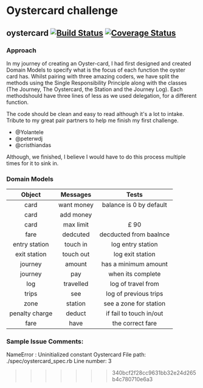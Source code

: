 # Oystercard challenge


## oystercard [![Build Status](https://travis-ci.org/thatdania/oystercard.svg?branch=master)](https://travis-ci.org/thatdania/oystercard) [![Coverage Status](https://coveralls.io/repos/github/thatdania/oystercard/badge.svg?branch=master)](https://coveralls.io/github/thatdania/oystercard?branch=master)

### Approach

In my journey of creating an Oyster-card, I had first designed and created Domain Models to specify what is the focus of each function the oyster card has. Whilst pairing with three amazing coders, we have split the methods using the Single Responsibility Principle along with the classes (The Journey, The Oystercard, the Station and the Journey Log). Each methodshould have three lines of less as we used delegation, for a different function.

The code should be clean and easy to read although it's a lot to intake.
Tribute to my great pair partners to help me finish my first challenge.
- @Yolantele
- @peterwdj
- @cristhiandas


Although, we finished, I believe I would have to do this process multiple times for it to sink in.

### Domain Models

| Object           | Messages      | Tests                   |
|:----------------:|:-------------:|:-----------------------:|
| card             | want money    | balance is 0 by default |
| card             | add money     |  
| card             | max limit     |  £ 90                   |
| fare             | dedcuted      |  decducted from baalnce |
| entry station    | touch in      | log entry station       |
| exit station     | touch out     | log exit station        |
| journey          | amount        | has a minimum amount    |
| journey          | pay           | when its complete       |
| log              | travelled     | log of travel from      |
| trips            | see           | log of previous trips   |
| zone             | station       | see a zone for station  |
| penalty charge   | deduct        | if fail to touch in/out |
| fare             | have          | the correct fare        |


### Sample Issue Comments:

NameError : Uninitialized constant Oystercard
File path: ./spec/oystercard_spec.rb
Line number: 3
>>>>>>> 340bcf2f28cc9631bb32e24d265b4c780710e6a3
